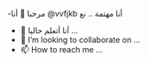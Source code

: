 -مرحبا 👋 أنا @vvfjkb
أنا مهتمة .. نع
- 🌱 أنا أتعلم حاليا ...
- 💞️ I’m looking to collaborate on ...
- 📫 How to reach me ...

<!---
vvfjkb/vvfjkb is a ✨ special ✨ repository because its `README.md` (this file) appears on your GitHub profile.
You can click the Preview link to take a look at your changes.
--->

